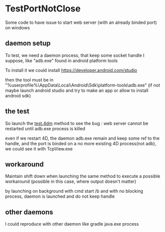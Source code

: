 # TestPortNotClose

Some code to have issue to start web server (with an already binded port) on windows

## daemon setup

To test, we need a daemon process, that keep some socket handle I suppose, like "adb.exe" found in android platform tools

To install it we could install https://developer.android.com/studio

then the tool must be in "%userprofile%\AppData\Local\Android\Sdk\platform-tools\adb.exe" (if not maybe launch android studio and try to make an app or allow to install android sdk)

## the test

So launch the [test.4dm](Project/Sources/Methods/test.4dm) method to see the bug : web server cannot be restarted until adb.exe process is killed

even if we restart 4D, the daemon adb.exe remain and keep some ref to the handle, and the port is binded on a no more existing 4D process(not adb), we could see it with TcpView.exe

## workaround

Maintain shift down when launching the same method to execute a possible workaround (possible in this case, where output doesn't matter)

by launching on background with cmd start /b and with no blocking process, daemon is launched and do not keep handle

## other daemons

I could reproduce with other daemon like gradle java.exe process
